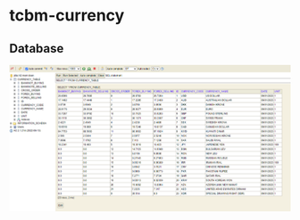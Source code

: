 # tcbm-currency
## Database
![Database](https://github.com/Tunao2den/tcbm-currency/blob/master/screenshots/database%20sample.png)
